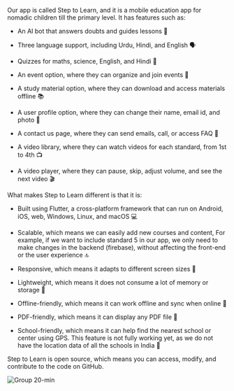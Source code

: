 Our app is called Step to Learn, and it is a mobile education app for nomadic children till the primary level. It has features such as:

- An AI bot that answers doubts and guides lessons 🤖

- Three language support, including Urdu, Hindi, and English 🗣️

- Quizzes for maths, science, English, and Hindi 📝

- An event option, where they can organize and join events 🎉

- A study material option, where they can download and access materials offline 📚

- A user profile option, where they can change their name, email id, and photo 📸

- A contact us page, where they can send emails, call, or access FAQ 💬

- A video library, where they can watch videos for each standard, from 1st to 4th 📺

- A video player, where they can pause, skip, adjust volume, and see the next video 🎬


What makes Step to Learn different is that it is:


- Built using Flutter, a cross-platform framework that can run on Android, iOS, web, Windows, Linux, and macOS 💻

- Scalable, which means we can easily add new courses and content, For example, if we want to include standard 5 in our app, we only need to make changes in the backend (firebase), without affecting the front-end or the user experience 🔝

- Responsive, which means it adapts to different screen sizes 📱

- Lightweight, which means it does not consume a lot of memory or storage 🚀

- Offline-friendly, which means it can work offline and sync when online 📶

- PDF-friendly, which means it can display any PDF file 📄

- School-friendly, which means it can help find the nearest school or center using GPS. This feature is not fully working yet, as we do not have the location data of all the schools in India 📍

Step to Learn is open source, which means you can access, modify, and contribute to the code on GitHub.

![Group 20-min](https://github.com/NAME-NikhilPatil/Step-to-learn-Educational-App/assets/74563500/e411c722-5d34-4254-83dc-c809a72eff78)

